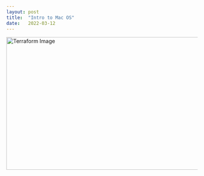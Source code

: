 ```yaml
---
layout: post
title:  "Intro to Mac OS"
date:   2022-03-12
---
```

<html>
<head>
<meta charset="utf-8">
<title>Intro to Mac OS</title>
<style></style>
</head>
<body>
<img src="https://www.versionmuseum.com/images/operating-systems/classic-mac-os/classic-mac-os-logo-900x330.png" alt="Terraform Image" width="600" height="350">
</body>
</html>

